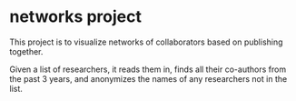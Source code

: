 # networks project
This project is to visualize networks of collaborators based on publishing together.

Given a list of researchers, it reads them in, finds all their co-authors from the past 3 years, and
anonymizes the names of any researchers not in the list.
